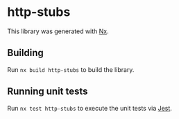 # http-stubs

This library was generated with [Nx](https://nx.dev).

## Building

Run `nx build http-stubs` to build the library.

## Running unit tests

Run `nx test http-stubs` to execute the unit tests via [Jest](https://jestjs.io).

